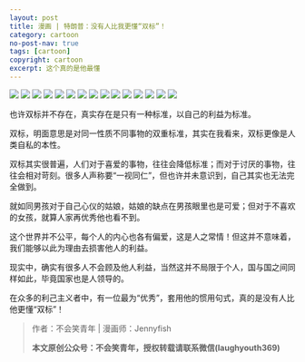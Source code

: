 ```yaml
---
layout: post
title: 漫画 | 特朗普：没有人比我更懂“双标”！
category: cartoon
no-post-nav: true
tags: [cartoon]
copyright: cartoon
excerpt: 这个真的是他最懂
---
```


![](http://favorites.ren/assets/images/2020/cartoon/shuangbiao/shuangbiao01.jpg)
![](http://favorites.ren/assets/images/2020/cartoon/shuangbiao/shuangbiao02.jpg)
![](http://favorites.ren/assets/images/2020/cartoon/shuangbiao/shuangbiao03.jpg)
![](http://favorites.ren/assets/images/2020/cartoon/shuangbiao/shuangbiao04.jpg)
![](http://favorites.ren/assets/images/2020/cartoon/shuangbiao/shuangbiao05.jpg)
![](http://favorites.ren/assets/images/2020/cartoon/shuangbiao/shuangbiao06.jpg)
![](http://favorites.ren/assets/images/2020/cartoon/shuangbiao/shuangbiao07.jpg)
![](http://favorites.ren/assets/images/2020/cartoon/shuangbiao/shuangbiao08.jpg)
![](http://favorites.ren/assets/images/2020/cartoon/shuangbiao/shuangbiao09.jpg)
![](http://favorites.ren/assets/images/2020/cartoon/shuangbiao/shuangbiao10.jpg)
![](http://favorites.ren/assets/images/2020/cartoon/shuangbiao/shuangbiao11.jpg)
![](http://favorites.ren/assets/images/2020/cartoon/shuangbiao/shuangbiao12.jpg)
![](http://favorites.ren/assets/images/2020/cartoon/shuangbiao/shuangbiao13.jpg)
![](http://favorites.ren/assets/images/2020/cartoon/shuangbiao/shuangbiao14.jpg)
![](http://favorites.ren/assets/images/2020/cartoon/shuangbiao/shuangbiao15.jpg)

也许双标并不存在，真实存在是只有一种标准，以自己的利益为标准。

双标，明面意思是对同一性质不同事物的双重标准，其实在我看来，双标更像是人类自私的本性。

双标其实很普遍，人们对于喜爱的事物，往往会降低标准；而对于讨厌的事物，往往会相对苛刻。很多人声称要“一视同仁”，但也许并未意识到，自己其实也无法完全做到。

就如同男孩对于自己心仪的姑娘，姑娘的缺点在男孩眼里也是可爱；但对于不喜欢的女孩，就算人家再优秀他也看不到。

这个世界并不公平，每个人的内心也各有偏爱，这是人之常情！但这并不意味着，我们能够以此为理由去损害他人的利益。

现实中，确实有很多人不会顾及他人利益，当然这并不局限于个人，国与国之间同样如此，毕竟国家也是人领导的。

在众多的利己主义者中，有一位最为“优秀”，套用他的惯用句式，真的是没有人比他更懂“双标”！

>作者：不会笑青年 | 漫画师：Jennyfish
>
>**本文原创公众号：不会笑青年，授权转载请联系微信(laughyouth369)**